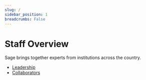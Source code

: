 ```yaml
---
slug: /
sidebar_position: 1
breadcrumbs: False
---
```


# Staff Overview

Sage brings together experts from institutions across the country.

- [Leadership](./leadership)
- [Collaborators](./collaborators)


